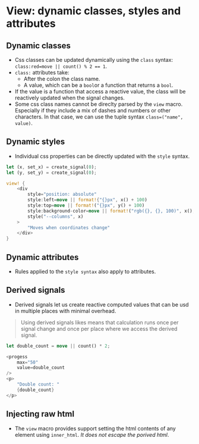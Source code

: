 # View: dynamic classes, styles and attributes

## Dynamic classes

- Css classes can be updated dynamically using the `class` syntax:
  `class:red=move || count() % 2 == 1`.
- `class:` attributes take:
    - After the colon the class name.
    - A value, which can be a `bool`or a function that returns a `bool`.
- If the value is a function that access a reactive value, the class will be
  reactively updated when the signal changes.
- Some css class names cannot be direclty parsed by the `view` macro.
  Especially if they include a mix of dashes and numbers or other characters.
  In that case, we can use the tuple syntax `class=("name", value)`.

## Dynamic styles

- Individual css properties can be directly updated with the `style` syntax.
```rust
let (x, set_x) = create_signal(0);
let (y, set_y) = create_signal(0);

view! {
    <div
        style="position: absolute"
        style:left=move || format!{"{}px", x() + 100)
        style:top=move || format!("{}px", y() + 100)
        style:background-color=move || format!("rgb({}, {}, 100)", x(), y())
        style("--columns", x)
    >
        "Moves when coordinates change"
    </div>
}
```

## Dynamic attributes

- Rules applied to the `style syntax` also apply to attributes.

## Derived signals

- Derived signals let us create reactive computed values that can be usd in
  multiple places with minimal overhead.

> Using derived signals likes means that calculation runs once per signal
  change and once per place where we access the derived signal.

```rust
let double_count = move || count() * 2;

<progess
    max="50"
    value=double_count
/>
<p>
    "Double count: "
    {double_count}
</p>
```

## Injecting raw html

- The `view` macro provides support setting the html contents of any element
  using `inner_html`. *It does not escape the porived html*.
